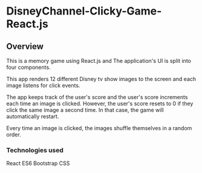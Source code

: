 # DisneyChannel-Clicky-Game-React.js


## Overview

This is a memory game using React.js and The application's UI is split into four components.

This app renders 12 different Disney tv show images to the screen and each image listens for click events.

The app keeps track of the user's score and the user's score increments each time an image is clicked. However, the user's score resets to 0 if they click the same image a second time. In that case, the game will automatically restart.

Every time an image is clicked, the images shuffle themselves in a random order.

### Technologies used
React
ES6
Bootstrap
CSS